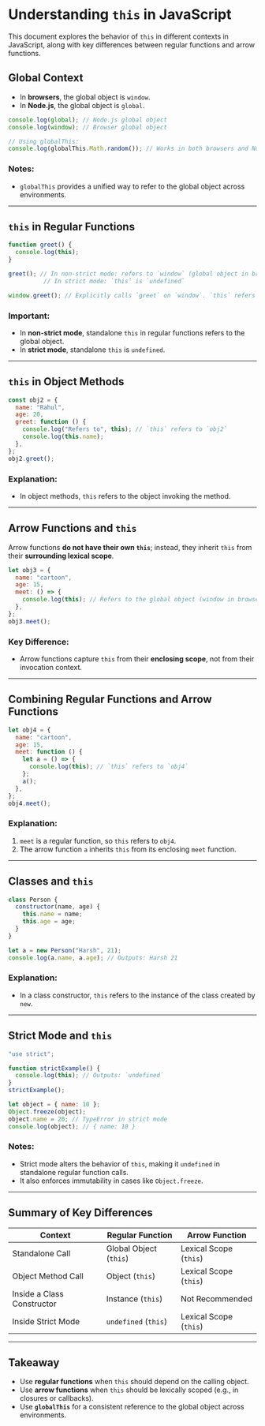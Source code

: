 # Understanding `this` in JavaScript

This document explores the behavior of `this` in different contexts in JavaScript, along with key differences between regular functions and arrow functions.

## Global Context

- In **browsers**, the global object is `window`.
- In **Node.js**, the global object is `global`.

```javascript
console.log(global); // Node.js global object
console.log(window); // Browser global object

// Using globalThis:
console.log(globalThis.Math.random()); // Works in both browsers and Node.js
```

### Notes:
- `globalThis` provides a unified way to refer to the global object across environments.

---

## `this` in Regular Functions

```javascript
function greet() {
  console.log(this);
}

greet(); // In non-strict mode: refers to `window` (global object in browsers)
          // In strict mode: `this` is `undefined`

window.greet(); // Explicitly calls `greet` on `window`. `this` refers to `window`.
```

### Important:
- In **non-strict mode**, standalone `this` in regular functions refers to the global object.
- In **strict mode**, standalone `this` is `undefined`.

---

## `this` in Object Methods

```javascript
const obj2 = {
  name: "Rahul",
  age: 20,
  greet: function () {
    console.log("Refers to", this); // `this` refers to `obj2`
    console.log(this.name);
  },
};
obj2.greet();
```

### Explanation:
- In object methods, `this` refers to the object invoking the method.

---

## Arrow Functions and `this`

Arrow functions **do not have their own `this`**; instead, they inherit `this` from their **surrounding lexical scope**.

```javascript
let obj3 = {
  name: "cartoon",
  age: 15,
  meet: () => {
    console.log(this); // Refers to the global object (window in browsers, global in Node.js)
  },
};
obj3.meet();
```

### Key Difference:
- Arrow functions capture `this` from their **enclosing scope**, not from their invocation context.

---

## Combining Regular Functions and Arrow Functions

```javascript
let obj4 = {
  name: "cartoon",
  age: 15,
  meet: function () {
    let a = () => {
      console.log(this); // `this` refers to `obj4`
    };
    a();
  },
};
obj4.meet();
```

### Explanation:
1. `meet` is a regular function, so `this` refers to `obj4`.
2. The arrow function `a` inherits `this` from its enclosing `meet` function.

---

## Classes and `this`

```javascript
class Person {
  constructor(name, age) {
    this.name = name;
    this.age = age;
  }
}

let a = new Person("Harsh", 21);
console.log(a.name, a.age); // Outputs: Harsh 21
```

### Explanation:
- In a class constructor, `this` refers to the instance of the class created by `new`.

---

## Strict Mode and `this`

```javascript
"use strict";

function strictExample() {
  console.log(this); // Outputs: `undefined`
}
strictExample();

let object = { name: 10 };
Object.freeze(object);
object.name = 20; // TypeError in strict mode
console.log(object); // { name: 10 }
```

### Notes:
- Strict mode alters the behavior of `this`, making it `undefined` in standalone regular function calls.
- It also enforces immutability in cases like `Object.freeze`.

---

## Summary of Key Differences

| Context                     | Regular Function       | Arrow Function        |
|-----------------------------|------------------------|-----------------------|
| Standalone Call             | Global Object (`this`) | Lexical Scope (`this`)|
| Object Method Call          | Object (`this`)        | Lexical Scope (`this`)|
| Inside a Class Constructor  | Instance (`this`)      | Not Recommended       |
| Inside Strict Mode          | `undefined` (`this`)   | Lexical Scope (`this`)|

---

## Takeaway
- Use **regular functions** when `this` should depend on the calling object.
- Use **arrow functions** when `this` should be lexically scoped (e.g., in closures or callbacks).
- Use **`globalThis`** for a consistent reference to the global object across environments.
